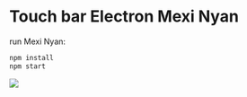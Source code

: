 # Touch bar Electron Mexi Nyan

run Mexi Nyan:
```bash
npm install
npm start
```

 ![](https://raw.github.com/cmedinilla/touchbar-electron-mexinyan/master/images/demo.gif)
